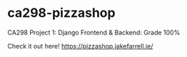 # ca298-pizzashop
CA298 Project 1: Django Frontend &amp; Backend: Grade 100%

Check it out here! https://pizzashop.jakefarrell.ie/
